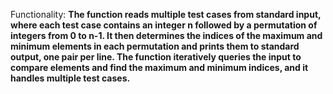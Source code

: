 Functionality: **The function reads multiple test cases from standard input, where each test case contains an integer n followed by a permutation of integers from 0 to n-1. It then determines the indices of the maximum and minimum elements in each permutation and prints them to standard output, one pair per line. The function iteratively queries the input to compare elements and find the maximum and minimum indices, and it handles multiple test cases.**